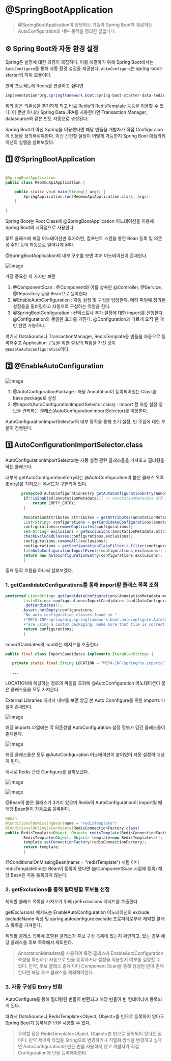 # @SpringBootApplication

> @SpringBootApplication이 담당하는 기능과 Spring Boot가 제공하는 AutoConfiguration의 내부 동작을 정리한 글입니다.

## ⚙️ Spring Boot와 자동 환경 설정

Spring은 설정에 대한 과정이 복잡하다.  이를 해결하기 위해 Spring Boot에서는 `AutoConfigure`를 통해 자동 환경 설정을 제공한다. `AutoConfigure`는 spring-boot-starter의 하위 모듈이다.



만약 프로젝트에 Redis를 연결하고 싶다면

```java
implementation'org.springframework.boot:spring-boot-starter-data-redis'
```

위와 같은 의존성을 추가하게 되고 바로 Redis의 RedisTemplate 등등을 이용할 수 있다. 이 뿐만 아니라 Spring Data JPA를 사용한다면 Transaction Manager, datasource와 같은 빈도 자동으로 생성된다.&#x20;



Spring Boot가 아닌 Spring을 이용했다면 해당 빈들을 개발자가 직접 Configuraion에 빈들을 정의해줘야한다. 이런 간편할 설정이 어떻게 가능한지 Spring Boot 애플리케이션의 실행을 살펴보았다.





## 1️⃣ @SpringBootApplication

```java

@SpringBootApplication
public class MeommuApiApplication {

	public static void main(String[] args) {
		SpringApplication.run(MeommuApiApplication.class, args);
	}

}
```

Spring Boot는 Root Class에 @SpringBootApplication 어노테이션을 이용해 Spring Boot의 시작점으로 사용한다.

루트 클래스에 해당 어노테이션만 추가하면, 컴포넌트 스캔을 통한 Bean 등록 및 의존성 주입 등이 자동으로 일어나게 된다.

@SpringBootApplication의 내부 구조를 보면 여러 어노테이션이 존재한다.

![image](https://github.com/jdi022222/TIL/assets/97517890/3d6267db-b196-408d-bf42-0d6e67e6c19c)

가장 중요한 세 가지만 보면

1. @ComponentScan : @Component와 이를 상속한 @Controller, @Service, @Repository 등을 Bean으로 등록한다.
2. @EnableAutoConfiguration : 자동 설정 및 구성을 담당한다. 메타 파일에 정의된 설정들을 필터링하고 자동으로 구성하는 역할을 한다.
3. @SpringBootConfiguration : 컨텍스트나 추가 설정에 대한 import를 진행한다. @Configuration와 동일한 효과를 가진다. @Configuration과 다르게 오직 한 개만 선언 가능하다.

여기서 DataSource나 TransactionManager, RedisTemplate등 빈들을 자동으로 등록해주고 Application 구동을 위한 설정의 책임을 가진 것이 `@EnableAutoConfiguration`이다.



## 2️⃣ @EnableAutoConfiguration

![image](https://github.com/jdi022222/TIL/assets/97517890/9dba61bb-eef4-4098-8527-22e3c54e3095)

1. @AutoConfigurationPackage : 해당 Annotation이 등록되어있는 Class를 base package로 설정
2. @Import(AutoConfigurationImportSelector.class) : Import 할 자동 설정 정보들 관리하는 클래스(AutoConfigurationImportSelector)를 이용한다.

AutoConfigurationImportSelector의 내부 동작을 통해 초기 설정, 빈 주입에 대한 부분이 진행된다.



## 3️⃣ AutoConfigurationImportSelector.class

AutoConfigurationImportSelector는 자동 설정 관련 클래스들을 가져오고 필터링을 하는 클래스다.

내부에 getAutoConfigurationEntry라는 @AutoConfiguration이 붙은 클래스 목록 (Entry)를 가져오는 메서드가 구현되어 있다.

```java
       protected AutoConfigurationEntry getAutoConfigurationEntry(AnnotationMetadata annotationMetadata){
        if(!isEnabled(annotationMetadata)){ // annotationMetadata 설정 활성화 확인
            return EMPTY_ENTRY;
        }
		
        AnnotationAttributes attributes = getAttributes(annotationMetadata); // 애너테이션 속성 import
        List<String> configurations = getCandidateConfigurations(annotationMetadata,attributes); // 후보 구성 클래스 목록
        configurations=removeDuplicates(configurations);
        Set<String> exclusions = getExclusions(annotationMetadata,attributes); // 제외할 클래스 목록
        checkExcludedClasses(configurations,exclusions);
        configurations.removeAll(exclusions);
        configurations = getConfigurationClassFilter().filter(configurations); // 필터링을 수행
        fireAutoConfigurationImportEvents(configurations,exclusions); // 자동 구성 가져오기 이벤트 수행
        return new AutoConfigurationEntry(configurations,exclusions);  // 
        }
```

중요 동작 흐름을 하나씩 살펴보겠다.



### 1. getCandidateConfigurations를 통해 import할 클래스 목록 조회

```java
protected List<String> getCandidateConfigurations(AnnotationMetadata metadata,AnnotationAttributes attributes){
        List<String> configurations=ImportCandidates.load(AutoConfiguration.class,getBeanClassLoader())
        .getCandidates();
        Assert.notEmpty(configurations,
        "No auto configuration classes found in "
        +"META-INF/spring/org.springframework.boot.autoconfigure.AutoConfiguration.imports. If you "
        +"are using a custom packaging, make sure that file is correct.");
        return configurations;
        }
```

ImportCadidates의 load라는 메서드를 호출한다.

```java
public final class ImportCandidates implements Iterable<String> {

   private static final String LOCATION = "META-INF/spring/%s.imports";
   
   ...
```

LOCATION에 해당하는 경로의 파일을 조회해 @AutoConfiguration 어노테이션이 붙은 클래스들을 모두 가져온다.

External Libraries 패키지 내부를 보면 방금 본 Auto Connfigure를 위한 imports 파일이 존재한다.

![image](https://github.com/jdi022222/TIL/assets/97517890/d1f588c3-f048-48f9-b834-83cc7cbf370c)

해당 imports 파일에는 각 의존성별 AutoConfiguration 설정 정보가 담긴 클래스들이 존재한다.

![image](https://github.com/jdi022222/TIL/assets/97517890/4a439d9a-fe47-4853-b31a-9bccb2a68a46)

해당 클래스들은 모두 @AutoConfiguration 어노테이션이 붙어있어 자동 설정의 대상이 된다.

예시로 Redis 관련 Configure를 살펴보겠다.

![image](https://github.com/jdi022222/TIL/assets/97517890/518be68e-c64e-4bbc-ad13-efd1f91b52d1)

![image](https://github.com/jdi022222/TIL/assets/97517890/df85099e-b77f-4c19-ac9b-fe8a8e42e41e)

@Bean이 붙은 클래스가 3가지 있으며 Redis의 AutoConfiguration이 import될 때 해당 Bean들이 자동으로 등록된다.



```java
@Bean
@ConditionalOnMissingBean(name = "redisTemplate")
@ConditionalOnSingleCandidate(RedisConnectionFactory.class)
public RedisTemplate<Object, Object> redisTemplate(RedisConnectionFactory redisConnectionFactory){
        RedisTemplate<Object, Object> template=new RedisTemplate<>();
        template.setConnectionFactory(redisConnectionFactory);
        return template;
        }
```

@ConditionalOnMissingBean(name = "redisTemplate") 처럼 이미 redisTemplate이라는 Bean이 등록이 됐다면 (@ComponentScan 시점에 등록) 해당 Bean은 자동 등록되지 않는다.



### 2. getExclusions를 통해 필터링할 후보들 선정

제외할 클래스 목록을 가져오기 위해 getExclusions 메서드를 호출한다.

getExclusions 메서드는 EnableAutoConfiguration 어노테이션의 exclude, excludeName 속성 및 spring.autoconfigure.exclude 프로퍼티로부터 제외할 클래스 목록을 가져온다.

제외할 클래스 목록에 포함된 클래스가 후보 구성 목록에 있는지 확인하고, 있는 경우 해당 클래스를 후보 목록에서 제외한다.

> AnnotationMetadata를 사용하여 특정 클래스에 EnableAutoConfiguration 속성을 확인하고 자동으로 빈을 등록하거나 설정을 적용할지 여부를 결정할 수 있다. 만약, 후보 클래스 중에 이미 Component Scan을 통해 생성된 빈이 존재한다면 해당 후보 클래스를 제외해야한다.



### 3. 자동 구성된 Entry 반환

AutoConfigure를 통해 필터링된 빈들이 반환되고 해당 빈들이 빈 컨테이너에 등록되게 된다.

따라서 DataSource나 RedisTemplate\<Object, Object>를 빈으로 등록하지 않아도 Spring Boot가 등록해준 빈을 사용할 수 있다.



> 주의할 점은 RedisTemplate\<Object, Object>만 빈으로 정의되어 있다는 점이다. 만약 제네릭 타입을 String으로 변경하거나 직렬화 방식을 변경하고 싶다면 AutoConfiguration이 만든 빈을 사용하지 않고 개발자가 직접 Configuration에 빈을 등록해야한다.

